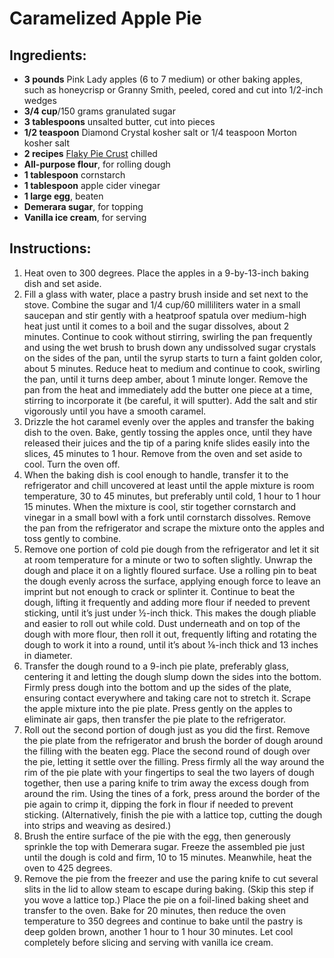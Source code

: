 
# Caramelized Apple Pie
## Ingredients: 
* **3 pounds** Pink Lady apples (6 to 7 medium) or other baking apples, such as honeycrisp or Granny Smith, peeled, cored and cut into 1/2-inch wedges
* **3/4 cup**/150 grams granulated sugar
* **3 tablespoons** unsalted butter, cut into pieces
* **1/2 teaspoon** Diamond Crystal kosher salt or 1/4 teaspoon Morton kosher salt
* **2 recipes** [Flaky Pie Crust](https://cooking.nytimes.com/recipes/1024800-flaky-pie-crust) chilled
* **All-purpose flour**, for rolling dough
* **1 tablespoon** cornstarch
* **1 tablespoon** apple cider vinegar
* **1 large egg**, beaten
* **Demerara sugar**, for topping
* **Vanilla ice cream**, for serving

## Instructions:

1. Heat oven to 300 degrees. Place the apples in a 9-by-13-inch baking dish and set aside.
2. Fill a glass with water, place a pastry brush inside and set next to the stove. Combine the sugar and 1/4 cup/60 milliliters water in a small saucepan and stir gently with a heatproof spatula over medium-high heat just until it comes to a boil and the sugar dissolves, about 2 minutes. Continue to cook without stirring, swirling the pan frequently and using the wet brush to brush down any undissolved sugar crystals on the sides of the pan, until the syrup starts to turn a faint golden color, about 5 minutes. Reduce heat to medium and continue to cook, swirling the pan, until it turns deep amber, about 1 minute longer. Remove the pan from the heat and immediately add the butter one piece at a time, stirring to incorporate it (be careful, it will sputter). Add the salt and stir vigorously until you have a smooth caramel.
3. Drizzle the hot caramel evenly over the apples and transfer the baking dish to the oven. Bake, gently tossing the apples once, until they have released their juices and the tip of a paring knife slides easily into the slices, 45 minutes to 1 hour. Remove from the oven and set aside to cool. Turn the oven off.
4. When the baking dish is cool enough to handle, transfer it to the refrigerator and chill uncovered at least until the apple mixture is room temperature, 30 to 45 minutes, but preferably until cold, 1 hour to 1 hour 15 minutes. When the mixture is cool, stir together cornstarch and vinegar in a small bowl with a fork until cornstarch dissolves. Remove the pan from the refrigerator and scrape the mixture onto the apples and toss gently to combine.
5. Remove one portion of cold pie dough from the refrigerator and let it sit at room temperature for a minute or two to soften slightly. Unwrap the dough and place it on a lightly floured surface. Use a rolling pin to beat the dough evenly across the surface, applying enough force to leave an imprint but not enough to crack or splinter it. Continue to beat the dough, lifting it frequently and adding more flour if needed to prevent sticking, until it’s just under ½-inch thick. This makes the dough pliable and easier to roll out while cold. Dust underneath and on top of the dough with more flour, then roll it out, frequently lifting and rotating the dough to work it into a round, until it’s about ⅛-inch thick and 13 inches in diameter.
6. Transfer the dough round to a 9-inch pie plate, preferably glass, centering it and letting the dough slump down the sides into the bottom. Firmly press dough into the bottom and up the sides of the plate, ensuring contact everywhere and taking care not to stretch it. Scrape the apple mixture into the pie plate. Press gently on the apples to eliminate air gaps, then transfer the pie plate to the refrigerator.
7. Roll out the second portion of dough just as you did the first. Remove the pie plate from the refrigerator and brush the border of dough around the filling with the beaten egg. Place the second round of dough over the pie, letting it settle over the filling. Press firmly all the way around the rim of the pie plate with your fingertips to seal the two layers of dough together, then use a paring knife to trim away the excess dough from around the rim. Using the tines of a fork, press around the border of the pie again to crimp it, dipping the fork in flour if needed to prevent sticking. (Alternatively, finish the pie with a lattice top, cutting the dough into strips and weaving as desired.)
8. Brush the entire surface of the pie with the egg, then generously sprinkle the top with Demerara sugar. Freeze the assembled pie just until the dough is cold and firm, 10 to 15 minutes. Meanwhile, heat the oven to 425 degrees.
9. Remove the pie from the freezer and use the paring knife to cut several slits in the lid to allow steam to escape during baking. (Skip this step if you wove a lattice top.) Place the pie on a foil-lined baking sheet and transfer to the oven. Bake for 20 minutes, then reduce the oven temperature to 350 degrees and continue to bake until the pastry is deep golden brown, another 1 hour to 1 hour 30 minutes. Let cool completely before slicing and serving with vanilla ice cream.

